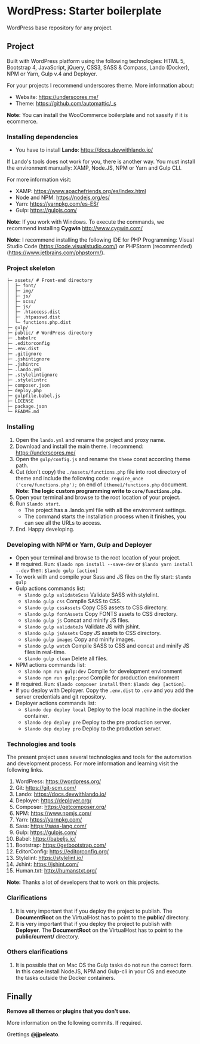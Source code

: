 # WordPress: Starter boilerplate

WordPress base repository for any project.

## Project

Built with WordPress platform using the following technologies: HTML 5, Bootstrap 4, JavaScript, jQuery, CSS3, SASS & Compass, Lando (Docker), NPM or Yarn, Gulp v.4 and Deployer.

For your projects I recommend underscores theme. More information about:

- Website: https://underscores.me/
- Theme: https://github.com/automattic/_s

**Note:** You can install the WooCommerce boilerplate and not sassify if it is ecommerce.

### Installing dependencies

- You have to install **Lando**: https://docs.devwithlando.io/

If Lando's tools does not work for you, there is another way. You must install the environment manually: XAMP, Node.JS, NPM or Yarn and Gulp CLI.

For more information visit:

- XAMP: https://www.apachefriends.org/es/index.html
- Node and NPM: https://nodejs.org/es/
- Yarn: https://yarnpkg.com/es-ES/
- Gulp: https://gulpjs.com/

**Note:** If you work with Windows. To execute the commands, we recommend installing **Cygwin** http://www.cygwin.com/

**Note:** I recommend installing the following IDE for PHP Programming: Visual Studio Code (https://code.visualstudio.com/) or PHPStorm (recommended) (https://www.jetbrains.com/phpstorm/).

### Project skeleton

```
├─ assets/ # Front-end directory
│  ├─ font/
│  ├─ img/
│  ├─ js/
│  ├─ scss/
│  ├─ js/
│  ├─ .htaccess.dist
│  ├─ .htpasswd.dist
│  └─ functions.php.dist
├─ gulp/
├─ public/ # WordPress directory
├─ .babelrc
├─ .editorconfig
├─ .env.dist
├─ .gitignore
├─ .jshintignore
├─ .jshintrc
├─ .lando.yml
├─ .stylelintignore
├─ .stylelintrc
├─ composer.json
├─ deploy.php
├─ gulpfile.babel.js
├─ LICENSE
├─ package.json
└─ README.md
```

### Installing

1. Open the `lando.yml` and rename the project and proxy name.
2. Download and install the main theme. I recommend: https://underscores.me/
3. Open the `gulp/config.js` and rename the `theme` const according theme path.
4. Cut (don't copy) the `./assets/functions.php` file into root directory of theme and include the following code: `require_once ('core/functions.php');` on end of `[theme]/functions.php` document. **Note: The logic custom programming write to `core/functions.php`.**
5. Open your terminal and browse to the root location of your project.
6. Run `$lando start`.
	- The project has a .lando.yml file with all the environment settings.
	- The command starts the installation process when it finishes, you can see all the URLs to access.
7. End. Happy developing.

### Developing with NPM or Yarn, Gulp and Deployer

- Open your terminal and browse to the root location of your project.
- If required. Run: `$lando npm install --save-dev` or `$lando yarn install --dev` then: `$lando gulp [action]`
- To work with and compile your Sass and JS files on the fly start: `$lando gulp`
- Gulp actions commands list:
    - `$lando gulp validateScss` Validate SASS with stylelint.
    - `$lando gulp css` Compile SASS to CSS.
    - `$lando gulp cssAssets` Copy CSS assets to CSS directory.
    - `$lando gulp fontAssets` Copy FONTS assets to CSS directory.
    - `$lando gulp js` Concat and minify JS files.
    - `$lando gulp validateJs` Validate JS with jshint.
    - `$lando gulp jsAssets` Copy JS assets to CSS directory.
    - `$lando gulp images` Copy and minify images.
    - `$lando gulp watch` Compile SASS to CSS and concat and minify JS files in real-time.
    - `$lando gulp clean` Delete all files.
- NPM actions commands list:
    - `$lando npm run gulp:dev` Compile for development environment
    - `$lando npm run gulp:prod` Compile for production environment
- If required. Run: `$lando composer install` then: `$lando dep [action]`.
- If you deploy with Deployer. Copy the `.env.dist` to `.env` and you add the server credentials and git repository.
- Deployer actions commands list:
    - `$lando dep deploy local` Deploy to the local machine in the docker container.
    - `$lando dep deploy pre` Deploy to the pre production server.
    - `$lando dep deploy pro` Deploy to the production server.

### Technologies and tools

The present project uses several technologies and tools for the automation and development process. For more information and learning visit the following links.

1. WordPress: https://wordpress.org/
2. Git: https://git-scm.com/
3. Lando: https://docs.devwithlando.io/
4. Deployer: https://deployer.org/
5. Composer: https://getcomposer.org/
6. NPM: https://www.npmjs.com/
7. Yarn: https://yarnpkg.com/
8. Sass: https://sass-lang.com/
9. Gulp: https://gulpjs.com/
10. Babel: https://babeljs.io/
11. Bootstrap: https://getbootstrap.com/
12. EditorConfig: https://editorconfig.org/
13. Stylelint: https://stylelint.io/
14. Jshint: https://jshint.com/
15. Human.txt: http://humanstxt.org/

**Note:** Thanks a lot of developers that to work on this projects.

### Clarifications

1. It is very important that if you deploy the project to publish. The **DocumentRoot** on the VirtualHost has to point to the **public/** directory.
1. It is very important that if you deploy the project to publish with **Deployer**. The **DocumentRoot** on the VirtualHost has to point to the **public/current/** directory.

### Others clarifications

1. It is possible that on Mac OS the Gulp tasks do not run the correct form. In this case install NodeJS, NPM and Gulp-cli in your OS and execute the tasks outside the Docker containers.

## Finally

**Remove all themes or plugins that you don't use.**

More information on the following commits. If required.

Grettings **@jjpeleato**.
